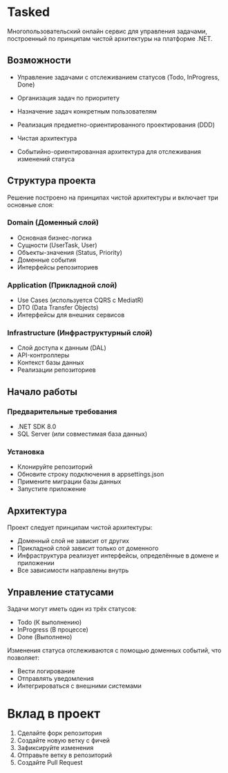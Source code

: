 # Tasked

Многопользовательский онлайн сервис для управления задачами, построенный по принципам чистой архитектуры на платформе .NET.

## Возможности

- Управление задачами с отслеживанием статусов (Todo, InProgress, Done)

- Организация задач по приоритету

- Назначение задач конкретным пользователям

- Реализация предметно-ориентированного проектирования (DDD)

- Чистая архитектура

- Событийно-ориентированная архитектура для отслеживания изменений статуса

## Структура проекта

Решение построено на принципах чистой архитектуры и включает три основные слоя:

### Domain (Доменный слой)
- Основная бизнес-логика
- Сущности (UserTask, User)
- Объекты-значения (Status, Priority)
- Доменные события
- Интерфейсы репозиториев

### Application (Прикладной слой)
- Use Cases (используется CQRS с MediatR)
- DTO (Data Transfer Objects)
- Интерфейсы для внешних сервисов

### Infrastructure (Инфраструктурный слой)
- Слой доступа к данным (DAL)
- API-контроллеры
- Контекст базы данных
- Реализации репозиториев

## Начало работы
### Предварительные требования
- .NET SDK 8.0
- SQL Server (или совместимая база данных)

### Установка
- Клонируйте репозиторий
- Обновите строку подключения в appsettings.json
- Примените миграции базы данных
- Запустите приложение

## Архитектура

Проект следует принципам чистой архитектуры:
- Доменный слой не зависит от других
- Прикладной слой зависит только от доменного
- Инфраструктура реализует интерфейсы, определённые в домене и приложении
- Все зависимости направлены внутрь

## Управление статусами

Задачи могут иметь один из трёх статусов:
- Todo (К выполнению)
- InProgress (В процессе)
- Done (Выполнено)

Изменения статуса отслеживаются с помощью доменных событий, что позволяет:
- Вести логирование
- Отправлять уведомления
- Интегрироваться с внешними системами

# Вклад в проект
1. Сделайте форк репозитория
2. Создайте новую ветку с фичей
3. Зафиксируйте изменения
4. Отправьте ветку в репозиторий
5. Создайте Pull Request
